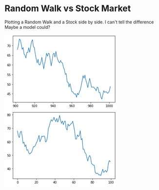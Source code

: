 # Random Walk vs Stock Market

Plotting a Random Walk and a Stock side by side.
I can't tell the difference
Maybe a model could?

![stock](/Stock.png)
![rnd](/randomWalk.png)


